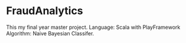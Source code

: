 # FraudAnalytics
This my final year master project. 
Language: Scala with PlayFramework 
Algorithm: Naive Bayesian Classifer.


